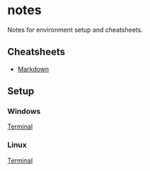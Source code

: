 # notes
Notes for environment setup and cheatsheets.

## Cheatsheets
- [Markdown](https://github.com/adam-p/markdown-here/wiki/Markdown-Cheatsheet#links)

## Setup
### Windows
[Terminal](./windows-terminal/windows-terminal-setup.md)

### Linux
[Terminal](./linux-terminal/terminal-setup-linux-mint.md)